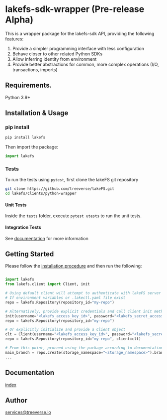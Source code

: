 # lakefs-sdk-wrapper (Pre-release Alpha)

This is a wrapper package for the lakefs-sdk API, providing the following features:
1. Provide a simpler programming interface with less configuration 
2. Behave closer to other related Python SDKs
3. Allow inferring identity from environment 
4. Provide better abstractions for common, more complex operations (I/O, transactions, imports)

## Requirements.

Python 3.9+

## Installation & Usage
### pip install

```sh
pip install lakefs
```

Then import the package:
```python
import lakefs
```

### Tests

To run the tests using `pytest`, first clone the lakeFS git repository

```sh
git clone https://github.com/treeverse/lakeFS.git
cd lakefs/clients/python-wrapper
```

#### Unit Tests

Inside the `tests` folder, execute `pytest utests` to run the unit tests.

#### Integration Tests

See [documentation](https://github.com/treeverse/lakeFS/blob/master/clients/python-wrapper/tests/integration/README.md) for more information

## Getting Started

Please follow the [installation procedure](#installation--usage) and then run the following:

```python

import lakefs
from lakefs.client import Client, init

# Using default client will attempt to authenticate with lakeFS server using configured credentials
# If environment variables or .lakectl.yaml file exist 
repo = lakefs.Repository(repository_id="my-repo")

# Alternatively, provide explicit credentials and call client init method, which will initialize the default client
init(username="<lakefs_access_key_id>", password="<lakefs_secret_access_key>", host="<lakefs_endpoint>")
repo = lakefs.Repository(repository_id="my-repo")

# Or explicitly initialize and provide a Client object 
clt = Client(username="<lakefs_access_key_id>", password="<lakefs_secret_access_key>", host="<lakefs_endpoint>")
repo = lakefs.Repository(repository_id="my-repo", client=clt)

# From this point, proceed using the package according to documentation
main_branch = repo.create(storage_namespace="<storage_namespace>").branch(branch_id="main")
...
```

## Documentation

[//]: # (Add link to documentation site)
[index](https://pypi.org/project/lakefs/) 

## Author

services@treeverse.io


